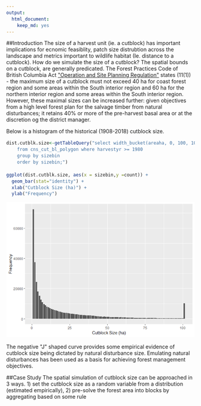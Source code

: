 ```yaml
---
output: 
  html_document: 
    keep_md: yes
---
```



##Introduction
The size of a harvest unit (ie. a cutblock) has important implications for ecnomic feasiblity, patch size distrubtion across the landscape and metrics important to wildlife habitat (Ie. distance to a cutblock). How do we simulate the size of a cutblock? The spatial bounds on a cutblock, are generally predicated. The Forest Practices Code of British Columbia Act ["Operation and Site Planning Regulation"](http://www.bclaws.ca/civix/document/id/loo60/loo60/107_98) states (11(1)) - the maximum size of a cutblock must not exceed 40 ha for coast forest region and some areas within the South interior region and 60 ha for the northern interior region and some areas within the South interior region. However, these maximal sizes can be increased further: given objectives from a high level forest plan for the salvage timber from natural disturbances; it retains 40% or more of the pre-harvest basal area or at the discretion og the district manager.  



Below is a histogram of the historical (1908-2018) cutblock size.

```r
dist.cutblk.size<-getTableQuery("select width_bucket(areaha, 0, 100, 100) as sizebin, count(*)
    from cns_cut_bl_polygon where harvestyr >= 1980
    group by sizebin 
    order by sizebin;") 

ggplot(dist.cutblk.size, aes(x = sizebin,y =count)) +
  geom_bar(stat="identity") +
  xlab("Cutblock Size (ha)") + 
  ylab("Frequency")
```

![](draft-CLUS-harvest_files/figure-html/unnamed-chunk-2-1.png)<!-- -->

The negative "J" shaped curve provides some empirical evidence of cutblock size being dictated by natural disturbance size. Emulating natural disturbances has been used as a basis for achieving forest management objectives.

##Case Study
The spatial simulation of cutblock size can be approached in 3 ways. 1) set the cutblock size as a random variable from a distribution (estimated empirically), 2) pre-solve the forest area into blocks by aggregating based on some rule
